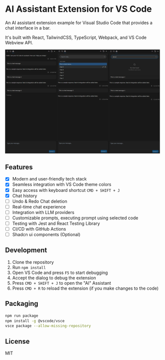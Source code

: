 # AI Assistant Extension for VS Code

An AI assistant extension example for Visual Studio Code that provides a chat interface in a bar.

It's built with React, TailwindCSS, TypeScript, Webpack, and VS Code Webview API.

![Preview](https://github.com/buraketmen/vs-code-ai-bar/blob/main/external/base.png)

## Features



- [X] Modern and user-friendly tech stack
- [X] Seamless integration with VS Code theme colors
- [X] Easy access with keyboard shortcut `CMD + SHIFT + J`
- [X] Chat history
- [ ] Undo & Redo Chat deletion
- [ ] Real-time chat experience
- [ ] Integration with LLM providers
- [ ] Customizable prompts, executing prompt using selected code
- [ ] Testing with Jest and React Testing Library
- [ ] CI/CD with GitHub Actions
- [ ] Shadcn ui components (Optional)

## Development

1. Clone the repository
2. Run `npm install`
3. Open VS Code and press `F5` to start debugging
4. Accept the dialog to debug the extension
5. Press `CMD + SHIFT + J` to open the "AI" Assistant
6. Press `CMD + R` to reload the extension (if you make changes to the code)

## Packaging

```bash
npm run package
npm install -g @vscode/vsce
vsce package --allow-missing-repository
```

## License

MIT
